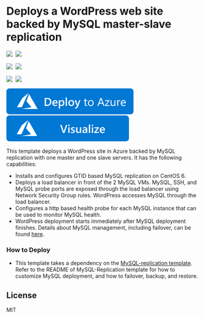 # Deploys a WordPress web site backed by MySQL master-slave replication

<IMG SRC="https://azurequickstartsservice.blob.core.windows.net/badges/wordpress-mysql-replication/PublicLastTestDate.svg" />&nbsp;
<IMG SRC="https://azurequickstartsservice.blob.core.windows.net/badges/wordpress-mysql-replication/PublicDeployment.svg" />&nbsp;

<IMG SRC="https://azurequickstartsservice.blob.core.windows.net/badges/wordpress-mysql-replication/FairfaxLastTestDate.svg" />&nbsp;
<IMG SRC="https://azurequickstartsservice.blob.core.windows.net/badges/wordpress-mysql-replication/FairfaxDeployment.svg" />&nbsp;

<IMG SRC="https://azurequickstartsservice.blob.core.windows.net/badges/wordpress-mysql-replication/BestPracticeResult.svg" />&nbsp;
<IMG SRC="https://azurequickstartsservice.blob.core.windows.net/badges/wordpress-mysql-replication/CredScanResult.svg" />&nbsp;

<a href="https://portal.azure.com/#create/Microsoft.Template/uri/https%3A%2F%2Fraw.githubusercontent.com%2FAzure%2Fazure-quickstart-templates%2Fmaster%2Fwordpress-mysql-replication%2Fazuredeploy.json" target="_blank">
  <img src="https://raw.githubusercontent.com/Azure/azure-quickstart-templates/master/1-CONTRIBUTION-GUIDE/images/deploytoazure.svg?sanitize=true"/>
</a>
<a href="http://armviz.io/#/?load=https%3A%2F%2Fraw.githubusercontent.com%2FAzure%2Fazure-quickstart-templates%2Fmaster%2Fwordpress-mysql-replication%2Fazuredeploy.json" target="_blank">
  <img src="https://raw.githubusercontent.com/Azure/azure-quickstart-templates/master/1-CONTRIBUTION-GUIDE/images/visualizebutton.svg?sanitize=true"/>
</a>

This template deploys a WordPress site in Azure backed by MySQL replication with one master and one slave servers.  It has the following capabilities:

- Installs and configures GTID based MySQL replication on CentOS 6.
- Deploys a load balancer in front of the 2 MySQL VMs.  MySQL, SSH, and MySQL probe ports are exposed through the load balancer using Network Security Group rules.  WordPress accesses MySQL through the load balancer.
- Configures a http based health probe for each MySQL instance that can be used to monitor MySQL health.
- WordPress deployment starts immediately after MySQL deployment finishes.  Details about MySQL management, including failover, can be found [here](https://github.com/Azure/azure-quickstart-templates/tree/master/mysql-replication).

### How to Deploy
* This template takes a dependency on the [MySQL-replication template](https://github.com/Azure/azure-quickstart-templates/tree/master/mysql-replication). Refer to the README of MySQL-Replication template for how to customize MySQL deployment, and how to failover, backup, and restore.



License
----

MIT


